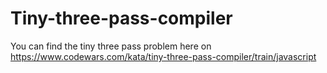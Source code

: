 # Tiny-three-pass-compiler

You can find the tiny three pass problem here on https://www.codewars.com/kata/tiny-three-pass-compiler/train/javascript
